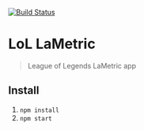 [![Build Status](https://travis-ci.org/dolanmiu/LoL-LaMetric.svg?branch=master)](https://travis-ci.org/dolanmiu/LoL-LaMetric)

# LoL LaMetric

> League of Legends LaMetric app

## Install
1. `npm install`
2. `npm start`